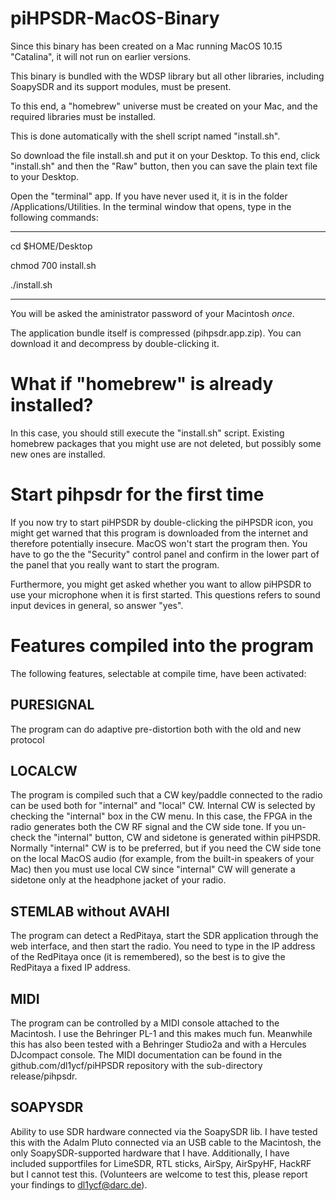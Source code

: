 # piHPSDR-MacOS-Binary

Since this binary has been created on a Mac running
MacOS 10.15 "Catalina", it will not run on earlier
versions.

This binary is bundled with the WDSP library but
all other libraries, including SoapySDR and its
support modules, must be present.

To this end, a "homebrew" universe must be created
on your Mac, and the required libraries must be installed.

This is done automatically with the shell script named
"install.sh".

So download the file install.sh and put it on your
Desktop. To this end, click "install.sh" and then the "Raw"
button, then you can save the plain text file to your Desktop.

Open the "terminal" app. If you have never used it, it is in the folder
/Applications/Utilities. In the terminal window that opens, type in the following
commands:

---------------------------------------------------------------------------

cd $HOME/Desktop

chmod 700 install.sh

./install.sh

---------------------------------------------------------------------------

You will be asked the aministrator password of your Macintosh *once*.

The application bundle itself is compressed (pihpsdr.app.zip). You can
download it and decompress by double-clicking it.

What if "homebrew" is already installed?
========================================

In this case, you should still execute the "install.sh" script.
Existing homebrew packages that you might use are not deleted,
but possibly some new ones are installed.

Start pihpsdr for the first time
================================

If you now try to start piHPSDR by double-clicking the piHPSDR icon,
you might get warned that this program is downloaded from the internet
and therefore potentially insecure. MacOS won't start the program
then. You have to go the the "Security" control panel and confirm
in the lower part of the panel that you really want to start the
program.

Furthermore, you might get asked whether you want to allow piHPSDR to
use your microphone when it is first started.
This questions refers to sound input devices in general,
so answer "yes".

Features compiled into the program
==================================

The following features, selectable at compile time, have been activated:

PURESIGNAL
----------
The program can do adaptive pre-distortion both with the old and new protocol

LOCALCW
-------
The program is compiled such that a CW key/paddle connected to the radio
can be used both for "internal" and "local" CW. Internal CW is selected
by checking the "internal" box in the CW menu. In this case, the FPGA
in the radio generates both the CW RF signal and the CW side tone.
If you un-check the "internal" button, CW and sidetone is generated
within piHPSDR. Normally "internal" CW is to be preferred, but if
you need the CW side tone on the local MacOS audio (for example, from
the built-in speakers of your Mac) then you must use local CW since
"internal" CW will generate a sidetone only at the headphone jacket
of your radio.
              
STEMLAB without AVAHI
---------------------
The program can detect a RedPitaya, start the SDR application through the web
interface, and then start the radio. You need to type in the IP address of the
RedPitaya once (it is remembered), so the best is to give the RedPitaya a
fixed IP address.

MIDI  
----
The program can be controlled by a MIDI console attached to the Macintosh.
I use the Behringer PL-1 and this makes much fun. Meanwhile this has also
been tested with a Behringer Studio2a and with a Hercules DJcompact console.
The MIDI documentation can be found in the github.com/dl1ycf/piHPSDR repository
with the sub-directory release/pihpsdr.

SOAPYSDR
--------
Ability to use SDR hardware connected via the SoapySDR lib. I have tested this
with the Adalm Pluto connected via an USB cable to the Macintosh, the only
SoapySDR-supported hardware that I have. Additionally, I have included 
supportfiles for LimeSDR, RTL sticks, AirSpy, AirSpyHF, HackRF but I cannot
test this. (Volunteers are welcome to test
this, please report your findings to dl1ycf@darc.de).
